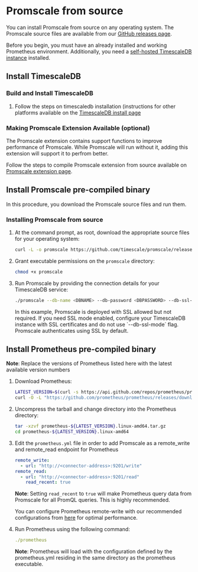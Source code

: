 # Promscale from source
You can install Promscale from source on any operating system. The Promscale
source files are available from our
[GitHub releases page][gh-promscale-download].

Before you begin, you must have an already installed and working Prometheus
environment. Additionally, you need a
[self-hosted TimescaleDB instance][tsdb-install-self-hosted] installed.

## Install TimescaleDB

<procedure>

### Build and Install TimescaleDB

1.  Follow the steps on timescaledb installation (instructions for other platforms available on the [TimescaleDB install page][tsdb-install-self-hosted]

</procedure>

### Making Promscale Extension Available (optional)

The Promscale extension contains support functions to improve performance of Promscale. While Promscale will run without it, adding this extension will support it to perfrom better.

Follow the steps to compile Promscale extension from source available on [Promscale extension page][promscale-extension].

## Install Promscale pre-compiled binary
In this procedure, you download the Promscale source files and run them.

<procedure>

### Installing Promscale from source
1.  At the command prompt, as root, download the appropriate source files for
    your operating system:
    ```bash
    curl -L -o promscale https://github.com/timescale/promscale/releases/download/<VERSION>/<PROMSCALE_DISTRIBUTION>
    ```
1.  Grant executable permissions on the `promscale` directory:
    ```bash
    chmod +x promscale
    ```
1.  Run Promscale by providing the connection details for your TimescaleDB
    service:
    ```bash
    ./promscale --db-name <DBNAME> --db-password <DBPASSWORD> --db-ssl-mode allow
    ```

    <highlight type="note">
    In this example, Promscale is deployed with SSL allowed but not required. If
    you need SSL mode enabled, configure your TimescaleDB instance with SSL
    certificates and do not use `--db-ssl-mode` flag. Promscale authenticates
    using SSL by default.
    </highlight>

</procedure>

## Install Prometheus pre-compiled binary

**Note**: Replace the versions of Prometheus listed here with the latest available version numbers

<procedure>

1.  Download Prometheus:

    ```bash
    LATEST_VERSION=$(curl -s https://api.github.com/repos/prometheus/prometheus/releases/latest | grep "tag_name" | cut -d'"' -f4 | cut -c2- )
    curl -O -L "https://github.com/prometheus/prometheus/releases/download/v${LATEST_VERSION}/prometheus-${LATEST_VERSION}.linux-amd64.tar.gz"
    ```

1.  Uncompress the tarball and change directory into the Prometheus directory:

    ```bash
    tar -xzvf prometheus-${LATEST_VERSION}.linux-amd64.tar.gz
    cd prometheus-${LATEST_VERSION}.linux-amd64
    ```

1.  Edit the `prometheus.yml` file in order to add Promscale as a remote_write and remote_read endpoint for Prometheus

    ```yaml
    remote_write:
      - url: "http://<connector-address>:9201/write"
    remote_read:
      - url: "http://<connector-address>:9201/read"
        read_recent: true
    ```
    **Note**: Setting `read_recent` to `true` will make Prometheus query data from Promscale for all PromQL queries. This is highly recommended.

    You can configure Prometheus remote-write with our recommended configurations from [here][prometheus-config-tips] for optimal performance.

1.  Run Prometheus using the following command:
    ```yaml
    ./prometheus
    ```
    **Note**: Prometheus will load with the configuration defined by the prometheus.yml residing in the same directory as the prometheus executable.

</procedure>    

[gh-promscale-download]: https://github.com/timescale/promscale/releases
[tsdb-install-self-hosted]: timescaledb/:currentVersion:/how-to-guides/install-timescaledb/self-hosted/
[go-install]: https://golang.org/dl/
[prometheus-config-tips]: https://github.com/timescale/promscale/blob/master/docs/configuring_prometheus.md
[promscale-extension]: https://github.com/timescale/promscale_extension#promscale-extension
